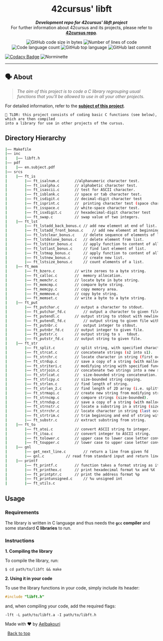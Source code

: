 

<h1 align="center">
	42cursus' libft
</h1>

<p align="center">
	<b><i>Development repo for 42cursus' libft project</i></b><br>
	For further information about 42cursus and its projects, please refer to <a href="https://github.com/Aelbakouri/1337_cursus"><b>42cursus repo</b></a>.
</p>

<p align="center">
	<img alt="GitHub code size in bytes" src="https://img.shields.io/github/languages/code-size/Aelbakouri/libft?color=blueviolet" />
	<img alt="Number of lines of code" src="https://img.shields.io/tokei/lines/github/Aelbakouri/libft?color=blueviolet" />
	<img alt="Code language count" src="https://img.shields.io/github/languages/count/Aelbakouri/libft?color=blue" />
	<img alt="GitHub top language" src="https://img.shields.io/github/languages/top/Aelbakouri/libft?color=blue" />
	<img alt="GitHub last commit" src="https://img.shields.io/github/last-commit/Aelbakouri/libft?color=brightgreen" />
</p>

[![Codacy Badge](https://api.codacy.com/project/badge/Grade/a7ea133692384ce898799f497288e766)](https://app.codacy.com/gh/Aelbakouri/libft?utm_source=github.com&utm_medium=referral&utm_content=Aelbakouri/libft&utm_campaign=Badge_Grade_Settings)
![Norminette](https://github.com/hassansaadfr/so_long/workflows/norminette3/badge.svg)



---

## 🗣️ About

> _The aim of this project is to code a C library regrouping usual functions that you'll be allowed to use in all your other projects._

For detailed information, refer to the [**subject of this project**](https://github.com/appinha/42cursus/tree/master/_PDFs).

	🚀 TLDR: this project consists of coding basic C functions (see below), which are then compiled
	into a library for use in other projects of the cursus.

## Directory Hierarchy
```bash
|—— Makefile
|—— inc
|    |—— libft.h
|—— pdf
|    |—— en.subject.pdf
|—— srcs
|    |—— ft_is
|        |—— ft_isalnum.c		//alphanumeric character test.
|        |—— ft_isalpha.c		// alphabetic character test.
|        |—— ft_isascii.c		// test for ASCII character.
|        |—— ft_isblank.c		// space or tab character test.
|        |—— ft_isdigit.c		// decimal-digit character test
|        |—— ft_isprint.c		//  printing character test (space character inclusive).
|        |—— ft_isspace.c		// white-space character test.
|        |—— ft_isxdigit.c		// hexadecimal-digit character test
|        |—— ft_swap.c			// swap value of two integers.
|    |—— ft_lst
|        |—— ft_lstadd_back_bonus.c	// add new element at end of list.
|        |—— ft_lstadd_front_bonus.c	// add new element at beginning of list.
|        |—— ft_lstclear_bonus.c	// delete sequence of elements of list from a starting point.
|        |—— ft_lstdelone_bonus.c	// delete element from list.
|        |—— ft_lstiter_bonus.c		// apply function to content of all lists elements.
|        |—— ft_lstlast_bonus.c		// find last element of list.
|        |—— ft_lstmap_bonus.c		// apply function to content of all lists elements into new list.
|        |—— ft_lstnew_bonus.c		// create new list.
|        |—— ft_lstsize_bonus.c		// count elements of a list.
|    |—— ft_mem
|        |—— ft_bzero.c			// write zeroes to a byte string.
|        |—— ft_calloc.c		//  memory allocation.
|        |—— ft_memchr.c		// locate byte in byte string.
|        |—— ft_memcmp.c		// compare byte string.
|        |—— ft_memcpy.c		// copy memory area.
|        |—— ft_memmove.c		// copy byte string.
|        |—— ft_memset.c		// write a byte to a byte string.
|    |—— ft_put
|        |—— ft_putchar.c		// output a character to stdout.
|        |—— ft_putchar_fd.c		// output a character to given file.
|        |—— ft_putendl.c		// output string to stdout with newline.
|        |—— ft_putendl_fd.c		// output string to given file with newline.
|        |—— ft_putnbr.c		//  output integer to stdout.
|        |—— ft_putnbr_fd.c		// output integer to given file.
|        |—— ft_putstr.c		// output string to s	tdout.
|        |—— ft_putstr_fd.c		// output string to given file.
|    |—— ft_str
|        |—— ft_split.c			// split string, with specified character as delimiter, into an array of strings.
|        |—— ft_strcat.c		// concatenate strings (s2 into s1).
|        |—— ft_strchr.c		// locate character in string (first occurrence).
|        |—— ft_strdup.c		// save a copy of a string (with malloc).
|        |—— ft_striteri.c		// modifying string with specified function.
|        |—— ft_strjoin.c		// concatenate two strings into a new string (with malloc).
|        |—— ft_strlcat.c		//  size-bounded string concatenation.
|        |—— ft_strlcpy.c		// size-bounded string copying.
|        |—— ft_strlen.c		// find length of string.
|        |—— ft_strlen_2.c		// find length of 2D array (i.e. splitted string).
|        |—— ft_strmapi.c		// create new string from modifying string with specified function.
|        |—— ft_strncmp.c		// compare strings (size-bounded).
|        |—— ft_strndup.c		// save a copy of a string (with malloc, size-bounded).
|        |—— ft_strnstr.c		// locate a substring in a string (size-bounded).
|        |—— ft_strrchr.c		// locate character in string (last occurence).
|        |—— ft_strtrim.c		// trim beginning and end of string with the specified characters.
|        |—— ft_substr.c		// extract substring from string.
|    |—— ft_to
|        |—— ft_atoi.c			// convert ASCII string to integer.
|        |—— ft_itoa.c			// convert integer to ASCII string.
|        |—— ft_tolower.c		// upper case to lower case letter conversion.
|        |—— ft_toupper.c		// lower case to upper case letter conversion.
|    |—— gnl
|        |—— get_next_line.c		// return a line from given fd
|        |—— gnl.c			// read from standard input and return line
|    |—— printf
|        |—— ft_printf.c		// function takes a format string as its first argument, followed by a set of variables
|        |—— ft_printhex.c		// print hexadecimal format %x and %X
|        |—— ft_printptr.c		// print the address format %p
|        |—— ft_printunsigned.c		// %u unsigned int
|        |—— ft_utils.c
```

##  Usage

### Requirements

The library is written in C language and thus needs the **`gcc` compiler** and some standard **C libraries** to run.

### Instructions

**1. Compiling the library**

To compile the library, run:

```shell
$ cd path/to/libft && make
```

**2. Using it in your code**

To use the library functions in your code, simply include its header:

```C
#include "libft.h"
```

and, when compiling your code, add the required flags:

```shell
-lft -L path/to/libft.a -I path/to/libft.h
```
Made with :heart: by <a href="https://github.com/Aelbakouri" target="_blank">Aelbakouri</a>

&#xa0;
<a href="#top">Back to top</a>
